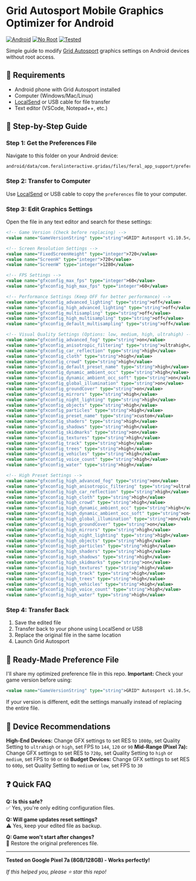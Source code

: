 # Grid Autosport Mobile Graphics Optimizer for Android

[![Android](https://img.shields.io/badge/Platform-Android-green.svg)](https://android.com)
[![No Root](https://img.shields.io/badge/Root-Not%20Required-blue.svg)](https://github.com)
[![Tested](https://img.shields.io/badge/Tested-Pixel%207a-orange.svg)](https://github.com)

Simple guide to modify [Grid Autosport](https://play.google.com/store/apps/details?id=com.feralinteractive.gridas&hl=en_IN) graphics settings on Android devices without root access.

## 📱 Requirements

- Android phone with Grid Autosport installed
- Computer (Windows/Mac/Linux)
- [LocalSend](https://localsend.org/) or USB cable for file transfer
- Text editor (VSCode, Notepad++, etc.)

## 🚀 Step-by-Step Guide

### Step 1: Get the Preferences File

Navigate to this folder on your Android device:

```
android/data/com.feralinteractive.gridas/files/feral_app_support/preferences
```

### Step 2: Transfer to Computer

Use [LocalSend](https://localsend.org/) or USB cable to copy the `preferences` file to your computer.

### Step 3: Edit Graphics Settings

Open the file in any text editor and search for these settings:

```xml
<!-- Game Version (Check before replacing) -->
<value name="GameVersionString" type="string">GRID™ Autosport v1.10.5</value>

<!-- Screen Resolution Settings -->
<value name="FixedScreenHeight" type="integer">720</value>
<value name="ScreenH" type="integer">720</value>
<value name="ScreenW" type="integer">1280</value>

<!-- FPS Settings -->
<value name="gfxconfig_max_fps" type="integer">60</value>
<value name="gfxconfig_high_max_fps" type="integer">60</value>

<!-- Performance Settings (Keep OFF for better performance) -->
<value name="gfxconfig_advanced_lighting" type="string">off</value>
<value name="gfxconfig_high_advanced_lighting" type="string">off</value>
<value name="gfxconfig_multisampling" type="string">off</value>
<value name="gfxconfig_high_multisampling" type="string">off</value>
<value name="gfxconfig_default_multisampling" type="string">off</value>

<!-- Visual Quality Settings (Options: low, medium, high, ultrahigh) -->
<value name="gfxconfig_advanced_fog" type="string">on</value>
<value name="gfxconfig_anisotropic_filtering" type="string">ultrahigh</value>
<value name="gfxconfig_car_reflection" type="string">high</value>
<value name="gfxconfig_cloth" type="string">high</value>
<value name="gfxconfig_crowd" type="string">high</value>
<value name="gfxconfig_default_preset_name" type="string">high</value>
<value name="gfxconfig_dynamic_ambient_occ" type="string">high</value>
<value name="gfxconfig_dynamic_ambient_occ_soft" type="string">on</value>
<value name="gfxconfig_global_illumination" type="string">on</value>
<value name="gfxconfig_groundCover" type="string">on</value>
<value name="gfxconfig_mirrors" type="string">high</value>
<value name="gfxconfig_night_lighting" type="string">high</value>
<value name="gfxconfig_objects" type="string">high</value>
<value name="gfxconfig_particles" type="string">high</value>
<value name="gfxconfig_preset_name" type="string">custom</value>
<value name="gfxconfig_shaders" type="string">high</value>
<value name="gfxconfig_shadows" type="string">high</value>
<value name="gfxconfig_skidmarks" type="string">on</value>
<value name="gfxconfig_textures" type="string">high</value>
<value name="gfxconfig_track" type="string">high</value>
<value name="gfxconfig_trees" type="string">high</value>
<value name="gfxconfig_vehicles" type="string">high</value>
<value name="gfxconfig_voice_count" type="string">high</value>
<value name="gfxconfig_water" type="string">high</value>

<!-- High Preset Settings -->
<value name="gfxconfig_high_advanced_fog" type="string">on</value>
<value name="gfxconfig_high_anisotropic_filtering" type="string">ultrahigh</value>
<value name="gfxconfig_high_car_reflection" type="string">high</value>
<value name="gfxconfig_high_cloth" type="string">high</value>
<value name="gfxconfig_high_crowd" type="string">high</value>
<value name="gfxconfig_high_dynamic_ambient_occ" type="string">high</value>
<value name="gfxconfig_high_dynamic_ambient_occ_soft" type="string">on</value>
<value name="gfxconfig_high_global_illumination" type="string">on</value>
<value name="gfxconfig_high_groundCover" type="string">on</value>
<value name="gfxconfig_high_mirrors" type="string">high</value>
<value name="gfxconfig_high_night_lighting" type="string">high</value>
<value name="gfxconfig_high_objects" type="string">high</value>
<value name="gfxconfig_high_particles" type="string">high</value>
<value name="gfxconfig_high_shaders" type="string">high</value>
<value name="gfxconfig_high_shadows" type="string">high</value>
<value name="gfxconfig_high_skidmarks" type="string">on</value>
<value name="gfxconfig_high_textures" type="string">high</value>
<value name="gfxconfig_high_track" type="string">high</value>
<value name="gfxconfig_high_trees" type="string">high</value>
<value name="gfxconfig_high_vehicles" type="string">high</value>
<value name="gfxconfig_high_voice_count" type="string">high</value>
<value name="gfxconfig_high_water" type="string">high</value>
```


### Step 4: Transfer Back

1. Save the edited file
2. Transfer back to your phone using LocalSend or USB
3. Replace the original file in the same location
4. Launch Grid Autosport

## 📂 Ready-Made Preference File

I'll share my optimized preference file in this repo. **Important:** Check your game version before using:

```xml
<value name="GameVersionString" type="string">GRID™ Autosport v1.10.5</value>
```


If your version is different, edit the settings manually instead of replacing the entire file.

## 🎯 Device Recommendations

**High-End Devices:** Change GFX settings to set RES to `1080p`, set Quality Setting to `ultrahigh` or `high`, set FPS to `144`, `120` or `90`
**Mid-Range (Pixel 7a):** Change GFX settings to set RES to `720p`, set Quality Setting to `high` or `medium`, set FPS to `90` or `60`
**Budget Devices:** Change GFX settings to set RES to `600p`, set Quality Setting to `medium` or `low`, set FPS to `30`

## ❓ Quick FAQ

**Q: Is this safe?**  
✅ Yes, you're only editing configuration files.

**Q: Will game updates reset settings?**  
⚠️ Yes, keep your edited file as backup.

**Q: Game won't start after changes?**  
🔧 Restore the original preferences file.

---

**Tested on Google Pixel 7a (8GB/128GB) - Works perfectly!**

*If this helped you, please ⭐ star this repo!*
